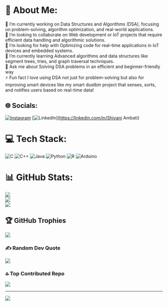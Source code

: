 # 💫 About Me:
🔭 I’m currently working on Data Structures and Algorithms (DSA), focusing on problem-solving, algorithm optimization, and real-world applications.<br>👯 I’m looking to collaborate on Web development or IoT projects that require efficient data handling and algorithmic solutions.<br>🤝 I’m looking for help with Optimizing code for real-time applications in IoT devices and embedded systems.<br>🌱 I’m currently learning Advanced algorithms and data structures like segment trees, tries, and graph traversal techniques.<br>💬 Ask me about Solving DSA problems in an efficient and beginner-friendly way<br>⚡ Fun fact I love using DSA not just for problem-solving but also for improving smart devices like my smart dustbin project that senses, sorts, and notifies users based on real-time data!


## 🌐 Socials:
[![Instagram](https://img.shields.io/badge/Instagram-%23E4405F.svg?logo=Instagram&logoColor=white)](https://instagram.com/iam.shivani_06) [![LinkedIn](https://img.shields.io/badge/LinkedIn-%230077B5.svg?logo=linkedin&logoColor=white)](https://linkedin.com/in/Shivani Ambati) 

# 💻 Tech Stack:
![C](https://img.shields.io/badge/c-%2300599C.svg?style=for-the-badge&logo=c&logoColor=white) ![C++](https://img.shields.io/badge/c++-%2300599C.svg?style=for-the-badge&logo=c%2B%2B&logoColor=white) ![Java](https://img.shields.io/badge/java-%23ED8B00.svg?style=for-the-badge&logo=openjdk&logoColor=white) ![Python](https://img.shields.io/badge/python-3670A0?style=for-the-badge&logo=python&logoColor=ffdd54) ![R](https://img.shields.io/badge/r-%23276DC3.svg?style=for-the-badge&logo=r&logoColor=white) ![Arduino](https://img.shields.io/badge/-Arduino-00979D?style=for-the-badge&logo=Arduino&logoColor=white)
# 📊 GitHub Stats:
![](https://github-readme-stats.vercel.app/api?username=Shivaniambati006&theme=dark&hide_border=false&include_all_commits=true&count_private=false)<br/>
![](https://github-readme-streak-stats.herokuapp.com/?user=Shivaniambati006&theme=dark&hide_border=false)<br/>
![](https://github-readme-stats.vercel.app/api/top-langs/?username=Shivaniambati006&theme=dark&hide_border=false&include_all_commits=true&count_private=false&layout=compact)

## 🏆 GitHub Trophies
![](https://github-profile-trophy.vercel.app/?username=Shivaniambati006&theme=radical&no-frame=false&no-bg=false&margin-w=4)

### ✍️ Random Dev Quote
![](https://quotes-github-readme.vercel.app/api?type=horizontal&theme=radical)

### 🔝 Top Contributed Repo
![](https://github-contributor-stats.vercel.app/api?username=Shivaniambati006&limit=5&theme=dark&combine_all_yearly_contributions=true)

---
[![](https://visitcount.itsvg.in/api?id=Shivaniambati006&icon=1&color=0)](https://visitcount.itsvg.in)

<!-- Proudly created with GPRM ( https://gprm.itsvg.in ) -->
